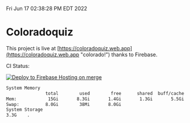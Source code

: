 Fri Jun 17 02:38:28 PM EDT 2022

# Coloradoquiz


This project is live at [https://coloradoquiz.web.app](https://coloradoquiz.web.app "colorado!") thanks to Firebase.

CI Status: 

[![Deploy to Firebase Hosting on merge](https://github.com/teamkushal/coloradoquiz/actions/workflows/firebase-hosting-merge.yml/badge.svg)](https://github.com/teamkushal/coloradoquiz/actions/workflows/firebase-hosting-merge.yml)

```bash
System Memory
               total        used        free      shared  buff/cache   available
Mem:            15Gi       8.3Gi       1.4Gi       1.3Gi       5.5Gi       5.3Gi
Swap:          8.0Gi        38Mi       8.0Gi
System Storage
3.3G	.
```
```bash
